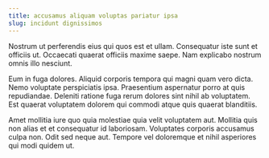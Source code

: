 ```yaml
---
title: accusamus aliquam voluptas pariatur ipsa
slug: incidunt dignissimos
---
```


Nostrum ut perferendis eius qui quos est et ullam. Consequatur iste sunt et officiis ut. Occaecati quaerat officiis maxime saepe. Nam explicabo nostrum omnis illo nesciunt.

Eum in fuga dolores. Aliquid corporis tempora qui magni quam vero dicta. Nemo voluptate perspiciatis ipsa. Praesentium aspernatur porro at quis repudiandae. Deleniti ratione fuga rerum dolores sint nihil ab voluptatem. Est quaerat voluptatem dolorem qui commodi atque quis quaerat blanditiis.

Amet mollitia iure quo quia molestiae quia velit voluptatem aut. Mollitia quis non alias et et consequatur id laboriosam. Voluptates corporis accusamus culpa non. Odit sed neque aut. Tempore vel doloremque et nihil asperiores qui modi quidem ut.
